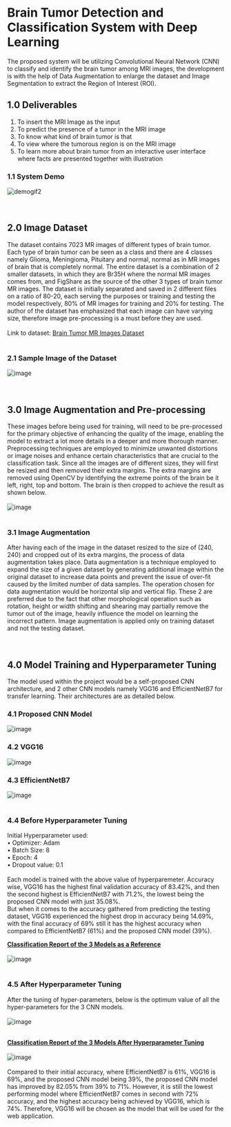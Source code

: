# Brain Tumor Detection and Classification System with Deep Learning
The proposed system will be utilizing Convolutional Neural Network (CNN) to classify and identify the brain tumor among MRI images, the development is with the help of Data Augmentation to enlarge the dataset and Image Segmentation to extract the Region of Interest (ROI).
## 1.0 Deliverables
1.	To insert the MRI Image as the input
2.	To predict the presence of a tumor in the MRI image
3.	To know what kind of brain tumor is that
4.	To view where the tumorous region is on the MRI image
5.	To learn more about brain tumor from an interactive user interface where facts are presented together with illustration

### 1.1 System Demo
![demogif2](https://github.com/user-attachments/assets/06abeb70-8544-441d-878c-addc43e279bc)<br><br><br>


## 2.0 Image Dataset
The dataset contains 7023 MR images of different types of brain tumor. Each type of brain tumor can be seen as a class and there are 4 classes namely Glioma, Meningioma, Pituitary and normal, normal as in MR images of brain that is completely normal. The entire dataset is a combination of 2 smaller datasets, in which they are Br35H where the normal MR images comes from, and FigShare as the source of the other 3 types of brain tumor MR images. 
The dataset is initially separated and saved in 2 different files on a ratio of 80-20, each serving the purposes or training and testing the model respectively, 80% of MR images for training and 20% for testing. The author of the dataset has emphasized that each image can have varying size, therefore image pre-processing is a must before they are used.
<br><br>Link to dataset: <a href ="https://www.kaggle.com/datasets/masoudnickparvar/brain-tumor-mri-dataset?select=Training"> Brain Tumor MR Images Dataset </a><br><br>

### 2.1 Sample Image of the Dataset
![image](https://github.com/user-attachments/assets/d2d35308-83ee-4696-b2a3-8341ad69b68a)<br><br><br>


## 3.0 Image Augmentation and Pre-processing
These images before being used for training, will need to be pre-processed for the primary objective of enhancing the quality of the image, enabling the model to extract a lot more details in a deeper and more thorough  manner. Preprocessing techniques are employed to minimize unwanted distortions or image noises and enhance certain characteristics that are crucial to the classification task. Since all the images are of different sizes, they will first be resized and then removed their extra margins. The extra margins are removed using OpenCV by identifying the extreme points of the brain be it left, right, top and bottom. The brain is then cropped to achieve the result as shown below.
<br><br>
![image](https://github.com/user-attachments/assets/9da021e9-8153-4775-ad64-09afee5afff1)<br><br>

### 3.1 Image Augmentation
After having each of the image in the dataset resized to the size of (240, 240) and cropped out of its extra margins, the process of data augmentation takes place. Data augmentation is a technique employed to expand the size of a given dataset by generating additional image within the original dataset to increase data points and prevent the issue of over-fit caused by the limited number of data samples. The operation chosen for data augmentation would be horizontal slip and vertical flip. These 2 are preferred due to the fact that other morphological operation such as rotation, height or width shifting and shearing may partially remove the tumor out of the image, heavily influence the model on learning the incorrect pattern. Image augmentation is applied only on training dataset and not the testing dataset.<br><br><br>


## 4.0 Model Training and Hyperparameter Tuning
The model used within the project would be a self-proposed CNN architecture, and 2 other CNN models namely VGG16 and EfficientNetB7 for transfer learning. Their architectures are as detailed below.
### 4.1 Proposed CNN Model
![image](https://github.com/user-attachments/assets/43e36c86-1950-4d9e-bee0-82937cf14ab2)

### 4.2 VGG16
![image](https://github.com/user-attachments/assets/dd423b52-713d-486d-8533-ffe7289f7343)

### 4.3 EfficientNetB7
![image](https://github.com/user-attachments/assets/68101c0c-d122-418f-aba7-e7f84c224aed)<br><br>

### 4.4 Before Hyperparameter Tuning
Initial Hyperparameter used:<br>
•	Optimizer: Adam<br>
•	Batch Size: 8<br>
•	Epoch: 4<br>
•	Dropout value: 0.1<br>
<br>
Each model is trained with the above value of hyperparemeter. Accuracy wise, VGG16 has the highest final validation accuracy of 83.42%, and then the second highest is EfficientNetB7 with 71.2%, the lowest being the proposed CNN model with just 35.08%.<br>
But when it comes to the accuracy gathered from predicting the testing dataset, VGG16 experienced the highest drop in accuracy being 14.69%, with the final accuracy of 69% still it has the highest accuracy when compared to EfficientNetB7 (61%) and the proposed CNN model (39%).

**<ins>Classification Report of the 3 Models as a Reference</ins>**<br><br>
![image](https://github.com/user-attachments/assets/acbda2bf-7838-4f95-988d-486fb180e84a)<br><br>

### 4.5 After Hyperparameter Tuning
After the tuning of hyper-parameters, below is the optimum value of all the hyper-parameters for the 3 CNN models.<br><br>
![image](https://github.com/user-attachments/assets/80d7438f-70e1-4e6c-8582-fe75d16a1457)<br><br>

**<ins>Classification Report of the 3 Models After Hyperparameter Tuning</ins>**<br><br>
![image](https://github.com/user-attachments/assets/d773416d-162e-469f-abe9-d76338bd6e9c)<br><br>
Compared to their initial accuracy, where EfficientNetB7 is 61%, VGG16 is 69%, and the proposed CNN model being 39%, the proposed CNN model has improved by 82.05% from 39% to 71%. However, it is still the lowest performing model where EfficientNetB7 comes in second with 72% accuracy, and the highest accuracy being achieved by VGG16, which is 74%. Therefore, VGG16 will be chosen as the model that will be used for the web application.




